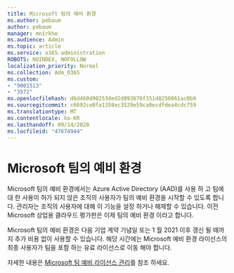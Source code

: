 ```yaml
---
title: Microsoft 팀의 예비 환경
ms.author: pebaum
author: pebaum
manager: mnirkhe
ms.audience: Admin
ms.topic: article
ms.service: o365-administration
ROBOTS: NOINDEX, NOFOLLOW
localization_priority: Normal
ms.collection: Adm_O365
ms.custom:
- "9001513"
- "3572"
ms.openlocfilehash: d6d460d90253ded2d093676f351d8250861ac0b9
ms.sourcegitcommit: c6692ce0fa1358ec3529e59ca0ecdfdea4cdc759
ms.translationtype: MT
ms.contentlocale: ko-KR
ms.lasthandoff: 09/14/2020
ms.locfileid: "47674944"
---
```

# <a name="microsoft-teams-exploratory-experience"></a>Microsoft 팀의 예비 환경

Microsoft 팀의 예비 환경에서는 Azure Active Directory (AAD)를 사용 하 고 팀에 대 한 사용이 허가 되지 않은 조직의 사용자가 팀의 예비 환경을 시작할 수 있도록 합니다. 관리자는 조직의 사용자에 대해 이 기능을 설정 하거나 해제할 수 있습니다. 이전 Microsoft 상업용 클라우드 평가판은 이제 팀의 예비 환경 이라고 합니다.

Microsoft 팀의 예비 환경은 다음 기업 계약 기념일 또는 1 월 2021 이후 갱신 될 때까지 추가 비용 없이 사용할 수 있습니다. 해당 시간에는 Microsoft 예비 환경 라이선스의 최종 사용자가 팀을 포함 하는 유료 라이선스로 이동 해야 합니다.

자세한 내용은 [Microsoft 팀 예비 라이선스 관리](https://docs.microsoft.com/microsoftteams/teams-exploratory/)를 참조 하세요.
